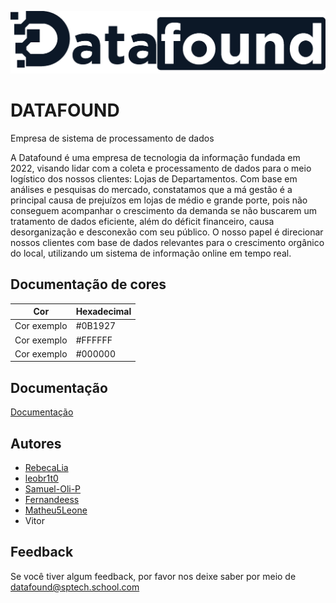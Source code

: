 ![Logo](Documenta%C3%A7%C3%A3o/Design/data.png)
# DATAFOUND
Empresa de sistema de processamento de dados

A Datafound é uma empresa de tecnologia da informação fundada em 2022, visando lidar com a coleta e processamento de dados para o meio logístico dos nossos clientes: Lojas de Departamentos.
Com base em análises e pesquisas do mercado, constatamos que a má gestão é a principal causa de prejuízos em lojas de médio e grande porte, pois não conseguem acompanhar o crescimento da demanda se não buscarem um tratamento de dados eficiente, além do déficit financeiro, causa desorganização e desconexão com seu público. 
O nosso papel é direcionar nossos clientes com base de dados relevantes para o crescimento orgânico do local, utilizando um sistema de informação online em tempo real. 

## Documentação de cores

| Cor               | Hexadecimal                                                      |
| ----------------- | ---------------------------------------------------------------- |
| Cor exemplo       |  #0B1927                                                         |
| Cor exemplo       |  #FFFFFF                                                         |
| Cor exemplo       |  #000000                                                         |



## Documentação

[Documentação](Documenta%C3%A7%C3%A3o/datafound.docx)


## Autores

- [RebecaLia](https://github.com/RebecaLia)
- [leobr1t0](https://github.com/leobr1t0)
- [Samuel-Oli-P](https://github.com/Samuel-Oli-P)
- [Fernandeess](https://github.com/Fernandeess)
- [Matheu5Leone](https://github.com/Matheu5Leone)
- Vitor




## Feedback

Se você tiver algum feedback, por favor nos deixe saber por meio de datafound@sptech.school.com

